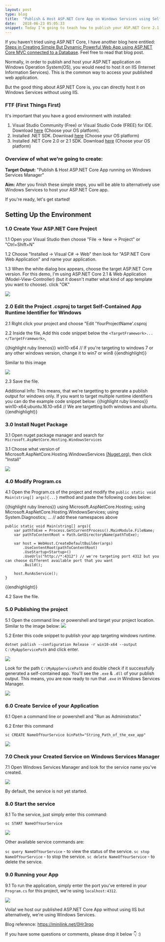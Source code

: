 ```yaml
---
layout: post
type: blog
title:  "Publish & Host ASP.NET Core App on Windows Services using Self-Contained Application for Windows"
date:   2018-06-23 05:05:33
snippet: Today I'm going to teach how to publish your ASP.NET Core 2.1 app on Windows Service using self-contained application for windows. 
---
```


If you haven't tried using ASP.NET Core, I have another blog here entitled: <a href="https://deanilvincent.github.io/2018/01/12/steps-in-creating-simple-but-dynamic-powerful-web-app-using-asp-net-core-mvc-connected-to-a-database/">Steps in Creating Simple But Dynamic Powerful Web App using ASP.NET Core MVC connected to a Database</a>. Feel free to read that blog post. 

Normally, in order to publish and host your ASP.NET application on Windows Operation System(OS), you would need to host it on IIS (Internet Information Services). This is the common way to access your published web application.

But the good thing about ASP.NET Core is, you can directly host it on Windows Services without using IIS.

### FTF (First Things First)

It's important that you have a good environment with installed:

1. Visual Studio Community (Free) or Visual Studio Code (FREE) for IDE. Download <a href="https://www.visualstudio.com/downloads/">here</a> (Choose your OS platform).
2. Installed .NET SDK. Download <a href="https://www.microsoft.com/net/learn/get-started/windows">here</a> (Choose your OS platform)
3. Installed .NET Core 2.0 or 2.1 SDK. Download <a href="https://www.microsoft.com/net/download/windows">here</a> (Choose your OS platform)

### Overview of what we're going to create:

<strong>Target Output:</strong> "Publish & Host ASP.NET Core App running on Windows Services Manager"

<strong>Aim:</strong> After you finish these simple steps, you will be able to alternatively use Windows Services to host your ASP.NET Core app.

If you're ready, let's get started!

## Setting Up the Environment

### 1.0 Create Your ASP.NET Core Project
1.1 Open your Visual Studio then choose "File -> New -> Project" or "Ctrl+Shift+N"

1.2 Choose "Installed -> Visual C# -> Web" then look for "ASP.NET Core Web Application" and name your application.

1.3 When the white dialog box appears, choose the target ASP.NET Core version. For this demo, I'm using ASP.NET Core 2.1 & Web Application (Model-View-Controller) (but it doesn't matter what kind of app template you want to choose). click "OK"

<img src="https://user-images.githubusercontent.com/10904957/41809015-13be415e-7719-11e8-875c-7085c953a9e0.PNG" />

### 2.0 Edit the Project .csproj to target Self-Contained App Runtime Identifier for Windows

2.1 Right click your project and choose "Edit 'YourProjectName'.csproj

2.2 Inside the file, Add this code snippet below the `<TargetFramework>...</TargetFramework>`,

{{highlight ruby linenos}}
      <RuntimeIdentifier>win10-x64</RuntimeIdentifier>
      // If you're targeting to windows 7 or any other windows version, change it to win7 or win8
{{endhighlight}}

Similar to this image

<img src="https://user-images.githubusercontent.com/10904957/41809125-98502d00-771a-11e8-84b7-0b5cc30025c1.PNG" />

2.3 Save the file.

Additional Info: This means, that we're targetting to generate a publish output for windows only. If you want to target multiple runtime identifiers you can do the example code snippet below:
{{highlight ruby linenos}}
      <RuntimeIdentifier>win10-x64;ubuntu.16.10-x64</RuntimeIdentifier>
      // We are targetting both windows and ubuntu.
{{endhighlight}}

### 3.0 Install Nuget Package

3.1 Open nuget package manager and search for `Microsoft.AspNetCore.Hosting.WindowsServices`

3.1 Choose what version of Microsoft.AspNetCore.Hosting.WindowsServices <a href="https://www.nuget.org/packages/Microsoft.AspNetCore.Hosting.WindowsServices/">(Nuget.org)</a>, then click "Install"

<img src="https://user-images.githubusercontent.com/10904957/41809718-d939fb48-7724-11e8-9234-239905905248.PNG"/>

### 4.0 Modify Program.cs

4.1 Open the Program.cs of the project and modify the `public static void Main(string[] args){...}` method and paste the following codes below:

{{highlight ruby linenos}}
    using Microsoft.AspNetCore.Hosting;
    using Microsoft.AspNetCore.Hosting.WindowsServices;
    using System.Diagnostics;
    ... // add these namespaces above

    public static void Main(string[] args){
        var pathToExe = Process.GetCurrentProcess().MainModule.FileName;
        var pathToContentRoot = Path.GetDirectoryName(pathToExe);

        var host = WebHost.CreateDefaultBuilder(args)
            .UseContentRoot(pathToContentRoot)
            .UseStartup<Startup>()
            .UseUrls("http://*:4312") // we're targeting port 4312 but you can choose different available port that you want
            .Build();

        host.RunAsService();
    }
{{endhighlight}}

4.2 Save the file.

### 5.0 Publishing the project

5.1 Open the command line or powershell and target your project location.
Similar to the image below:
<img src="https://user-images.githubusercontent.com/10904957/41809723-ebdc796a-7724-11e8-9ee0-1e35013e13c1.PNG" />

5.2 Enter this code snippet to publish your app targeting windows runtime.

`dotnet publish --configuration Release -r win10-x64 --output C:\MyAppServicePath` and click enter.

<img src="https://user-images.githubusercontent.com/10904957/41809719-d96918ba-7724-11e8-9ff2-3ea6c4d9b983.PNG"/>

Look for the path `C:\MyAppServicePath` and double check if it successfully generated a self-contained app. You'll see the `.exe` & `.dll` of your publish output. This means, you are now ready to run that `.exe` in Windows Services Manager.

<img src="https://user-images.githubusercontent.com/10904957/41809769-b6863354-7725-11e8-8b04-b4aa6b9b83bb.PNG" />

### 6.0 Create Service of your Application

6.1 Open a command line or powershell and "Run as Administrator."

6.2 Enter this command

`sc CREATE NameOfYourService binPath="String_Path_of_the_exe_app"`

<img src="https://user-images.githubusercontent.com/10904957/41809820-84b297ae-7726-11e8-8afe-c2b9728272cf.PNG" />

### 7.0 Check your Created Service on Windows Services Manager

7.1 Open Windows Services Manager and look for the service name you've created.

<img src="https://user-images.githubusercontent.com/10904957/41809863-4d6ea28c-7727-11e8-95bf-bad07293e549.PNG"/>

By default, the service is not yet started.

### 8.0 Start the service

8.1 To the service, just simply enter this command:

`sc START NameOfYourService`

<img src="https://user-images.githubusercontent.com/10904957/41809894-af498a1c-7727-11e8-9b22-6d1f89a14a76.PNG" />

Other available service commands are:

`sc query NameOfYourService` - to view the status of the service.
`sc stop NameOfYourService` - to stop the service.
`sc delete NameOfYourService` - to delete the service.

### 9.0 Running your App 

9.1 To run the application, simply enter the port you've entered in your `Program.cs` for this project, we're using `localhost:4312`.

<img src="https://user-images.githubusercontent.com/10904957/41809954-8e53a6a2-7728-11e8-8118-93a1130083c4.PNG" />

Voila! we host our published ASP.NET Core App without using IIS but alternatively, we're using Windows Services.

Blog reference: <a href="https://minilink.net/0Hr3rqo">https://minilink.net/0Hr3rqo</a>

If you have some questions or comments, please drop it below 👇 :)
